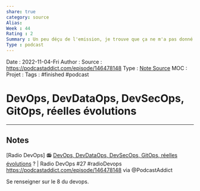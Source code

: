```yaml
---
share: true 
category: source
Alias:
Week : 44
Rating : 2
Summary : Un peu déçu de l'emission, je trouve que ça ne m'a pas donné de clef. De plus le débat est trop tranché et personne ne met de l'eau dans son vin.
Type : podcast
---
```

Date : 2022-11-04-Fri
Author :
Source : https://podcastaddict.com/episode/146478148 
Type : [Note Source](Note%20Source)
MOC :
Projet : 
Tags : #finished #podcast 

# DevOps, DevDataOps, DevSecOps, GitOps, réelles évolutions


***

## Notes

[Radio DevOps] 📻 [DevOps, DevDataOps, DevSecOps, GitOps, réelles évolutions](DevOps,%20DevDataOps,%20DevSecOps,%20GitOps,%20r%C3%A9elles%20%C3%A9volutions) ? | Radio DevOps #27 #radioDevops 
https://podcastaddict.com/episode/146478148 via @PodcastAddict

Se renseigner sur le 8 du devops.
